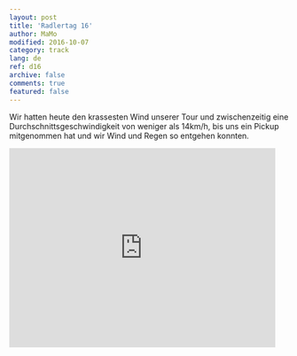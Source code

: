 ```yaml
---   
layout: post 
title: 'Radlertag 16'  
author: MaMo 
modified: 2016-10-07
category: track 
lang: de 
ref: d16
archive: false 
comments: true 
featured: false 
--- 
```


 Wir hatten heute den krassesten Wind unserer Tour und zwischenzeitig eine Durchschnittsgeschwindigkeit von weniger als 14km/h, bis uns ein Pickup mitgenommen hat und wir Wind und Regen so entgehen konnten.                                                                                                                                                                                                                                                                                                

<iframe width='480' height='360' src='http://track-kit.net/maps_s3/?v=embed&track=230351  
.gpx' frameborder='0' allowfullscreen></iframe>